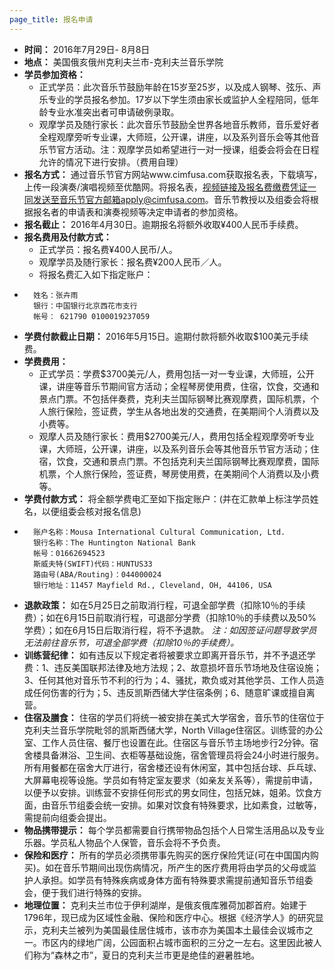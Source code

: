 ```yaml
---
page_title: 报名申请
---
```


- **时间：** 2016年7月29日- 8月8日
- **地点：** 美国俄亥俄州克利夫兰市-克利夫兰音乐学院
- **学员参加资格：**
    * 正式学员：此次音乐节鼓励年龄在15岁至25岁，以及成人钢琴、弦乐、声乐专业的学员报名参加。17岁以下学生须由家长或监护人全程陪同，低年龄专业水准突出者可申请破例录取。
    * 观摩学员及随行家长：此次音乐节鼓励全世界各地音乐教师，音乐爱好者全程观摩旁听专业课，大师班，公开课，讲座，以及系列音乐会等其他音乐节官方活动。注：观摩学员如希望进行一对一授课，组委会将会在日程允许的情况下进行安排。（费用自理）
- **报名方式：** 通过音乐节官方网站www.cimfusa.com获取报名表，下载填写，上传一段演奏/演唱视频至优酷网。将报名表，视频链接及报名费缴费凭证一同发送至音乐节官方邮箱apply@cimfusa.com。音乐节教授以及组委会将根据报名者的申请表和演奏视频等决定申请者的参加资格。
- **报名截止：** 2016年4月30日。逾期报名将额外收取¥400人民币手续费。
- **报名费用及付款方式：**
    * 正式学员：报名费¥400人民币/人。
    * 观摩学员及随行家长：报名费¥200人民币／人。
    * 将报名费汇入如下指定账户：
*       姓名：张卉雨
        银行：中国银行北京西花市支行
        帐号： 621790 0100019237059
- **学费付款截止日期：** 2016年5月15日。逾期付款将额外收取$100美元手续费。
- **学费费用：**
    * 正式学员：学费$3700美元/人，费用包括一对一专业课，大师班，公开课，讲座等音乐节期间官方活动；全程琴房使用费，住宿，饮食，交通和景点门票。不包括伴奏费，克利夫兰国际钢琴比赛观摩费，国际机票，个人旅行保险，签证费，学生从各地出发的交通费，在美期间个人消费以及小费等。
    * 观摩人员及随行家长：费用$2700美元/人，费用包括全程观摩旁听专业课，大师班，公开课，讲座，以及系列音乐会等其他音乐节官方活动；住宿，饮食，交通和景点门票。不包括克利夫兰国际钢琴比赛观摩费，国际机票，个人旅行保险，签证费，琴房使用费，在美期间个人消费以及小费等。
- **学费付款方式：** 将全额学费电汇至如下指定账户：(并在汇款单上标注学员姓名，以便组委会核对报名信息)
*       账户名称：Mousa International Cultural Communication, Ltd.   
        银行名称：The Huntington National Bank      
        帐号：01662694523
        斯威夫特(SWIFT)代码：HUNTUS33
        路由号(ABA/Routing)：044000024
        银行地址：11457 Mayfield Rd., Cleveland, OH, 44106, USA
- **退款政策：** 如在5月25日之前取消行程，可退全部学费（扣除10％的手续费）；如在6月15日前取消行程，可退部分学费（扣除10％的手续费以及50%学费）；如在6月15日后取消行程，将不予退款。
_注：如因签证问题导致学员无法前往音乐节，可退全部学费（扣除10％的手续费）。_
- **训练营纪律：** 如有违反以下规定者将被要求立即离开音乐节，并不予退还学费：1、违反美国联邦法律及地方法规；2、故意损坏音乐节场地及住宿设施；3、任何其他对音乐节不利的行为；4、骚扰，欺负或对其他学员、工作人员造成任何伤害的行为；5、违反凯斯西储大学住宿条例；6、随意旷课或擅自离营。
- **住宿及膳食：** 住宿的学员们将统一被安排在美式大学宿舍，音乐节的住宿位于克利夫兰音乐学院毗邻的凯斯西储大学，North Village住宿区。训练营的办公室、工作人员住宿、餐厅也设置在此。住宿区与音乐节主场地步行2分钟。宿舍楼具备淋浴、卫生间、衣柜等基础设施，宿舍管理员将会24小时进行服务。所有用餐都在宿舍大厅进行，宿舍楼还设有休闲室，其中包括台球、乒乓球、大屏幕电视等设施。学员如有特定室友要求（如亲友关系等），需提前申请，以便予以安排。训练营不安排任何形式的男女同住，包括兄妹，姐弟。饮食方面，由音乐节组委会统一安排。如果对饮食有特殊要求，比如素食，过敏等，需提前向组委会提出。
- **物品携带提示：** 每个学员都需要自行携带物品包括个人日常生活用品以及专业乐器。学员私人物品个人保管，音乐会将不予负责。
- **保险和医疗：** 所有的学员必须携带事先购买的医疗保险凭证(可在中国国内购买)。如在音乐节期间出现伤病情况，所产生的医疗费用将由学员的父母或监护人承担。如学员有特殊疾病或身体方面有特殊要求需提前通知音乐节组委会，便于我们进行特殊的安排。
- **地理位置：** 克利夫兰市位于伊利湖岸，是俄亥俄库雅荷加郡首府。始建于1796年，现已成为区域性金融、保险和医疗中心。根据《经济学人》的研究显示，克利夫兰被列为美国最佳居住城市，该市亦为美国本土最佳会议城市之一。市区内的绿地广阔，公园面积占城市面积的三分之一左右。这里因此被人们称为“森林之市”，夏日的克利夫兰市更是绝佳的避暑胜地。
